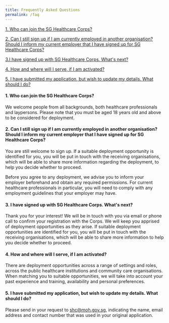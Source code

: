 ```yaml
---
title: Frequently Asked Questions
permalink: /faq
---
```

[1. Who can join the SG Healthcare Corps?](#1-who-can-join-the-sg-healthcare-corps)

[2. Can I still sign up if I am currently employed in another organisation? Should I inform my current employer that I have signed up for SG Healthcare Corps?](#2-can-i-still-sign-up-if-i-am-currently-employed-in-another-organisation-should-i-inform-my-current-employer-that-i-have-signed-up-for-sg-healthcare-corps)

[3.I have signed up with SG Healthcare Corps. What's next?](#3-i-have-signed-up-with-sg-healthcare-corps-whats-next)

[4. How and where will I serve, if I am activated?](#4-how-and-where-will-i-serve-if-i-am-activated)

[5. I have submitted my application, but wish to update my details. What should I do?](#5-i-have-submitted-my-application-but-wish-to-update-my-details-what-should-i-do)

#### 1. Who can join the SG Healthcare Corps?
We welcome people from all backgrounds, both healthcare professionals and laypersons. Please note that you must be aged 18 years old and above to be considered for deployment.

#### 2. Can I still sign up if I am currently employed in another organisation? Should I inform my current employer that I have signed up for SG Healthcare Corps? 
You are still welcome to sign up. If a suitable deployment opportunity is identified for you, you will be put in touch with the receiving organisations, which will be able to share more information regarding the deployment, to help you decide whether to proceed.

Before you agree to any deployment, we advise you to inform your employer beforehand and obtain any required permissions. For current healthcare professionals in particular, you will need to comply with any employment guidelines that your employer may have.

#### 3. I have signed up with SG Healthcare Corps. What's next? 
Thank you for your interest! We will be in touch with you via email or phone call to confirm your registration with the Corps. We will keep you apprised of deployment opportunities as they arise. If suitable deployment opportunities are identified for you, you will be put in touch with the receiving organisations, which will be able to share more information to help you decide whether to proceed.

#### 4. How and where will I serve, if I am activated?
There are deployment opportunities across a range of settings and roles, across the public healthcare institutions and community care organisations. When matching you to suitable opportunities, we will take into account your past experience and training, availability and personal preferences.

#### 5. I have submitted my application, but wish to update my details. What should I do?
Please send in your request to <a href = "mailto: shc@moh.gov.sg">shc@moh.gov.sg</a>, indicating the name, email address and contact number that was used in your original application.
